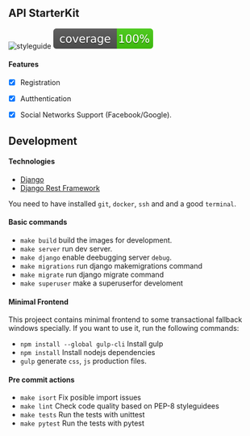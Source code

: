 ## API StarterKit


![styleguide](https://img.shields.io/badge/styleguide-flake8-blue)
![Coverage](web/badges/coverage.svg) 


#### Features

  - [x] Registration
  - [x] Autthentication
  - [x] Social Networks Support (Facebook/Google).
   

## Development

#### Technologies

  * [Django](https://www.djangoproject.com/)
  * [Django Rest Framework](http://www.django-rest-framework.org/)

You need to have installed `git`, `docker`, `ssh` and and a good `terminal`.

#### Basic commands
  * `make build` build the images for development. 
  * `make server` run dev server.
  * `make django` enable deebugging server `debug`.
  * `make migrations` run django makemigrations command
  * `make migrate` run django migrate command
  * `make superuser` make a superuserfor develoment

#### Minimal Frontend
This projeect contains minimal frontend to some transactional fallback windows specially.
If you want to use it, run the following commands:

  * `npm install --global gulp-cli` Install gulp
  * `npm install` Install nodejs dependencies
  * `gulp` generate `css`, `js`  production files.
   
#### Pre commit actions
  * `make isort` Fix posible import issues
  * `make lint` Check code quality based on PEP-8 styleguidees
  * `make tests` Run the tests with unittest
  * `make pytest` Run the tests with pytest
